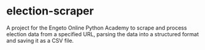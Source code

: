 # election-scraper
A project for the Engeto Online Python Academy to scrape and process election data from a specified URL, parsing the data into a structured format and saving it as a CSV file.
